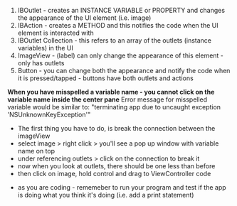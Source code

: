 <!-- Terms -->

1. IBOutlet - creates an INSTANCE VARIABLE or PROPERTY and changes the appearance of the UI element (i.e. image) 
2. IBAction - creates a METHOD and this notifies the code when the UI element is interacted with 
3. IBOutlet Collection - this refers to an array of the outlets (instance variables) in the UI
4. ImageView - (label) can only change the appearance of this element - only has outlets
5. Button - you can change both the appearance and notify the code when it is pressed/tapped - buttons have both outlets and actions

<!-- Most Common Errors with IBAction and IBOutlet --> 

**When you have misspelled a variable name - you cannot click on the variable name inside the center pane** 
 Error message for misspelled variable would be similar to: "terminating app due to uncaught exception 'NSUnknownKeyException'" 
 
 - The first thing you have to do, is break the connection between the imageView 
  - select image > right click > you'll see a pop up window with variable name on top
  - under referencing outlets > click on the connection to break it
  - now when you look at outlets, there should be one less than before 
  - then click on image, hold control and drag to ViewController code 
  
  <!-- Test Your Code -->
  
  - as you are coding - rememeber to run your program and test if the app is doing what you think it's doing
  (i.e. add a print statement)
